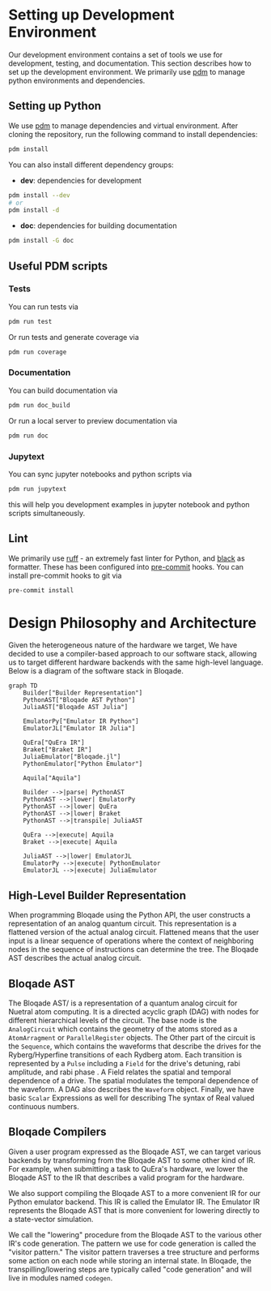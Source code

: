 # Setting up Development Environment

Our development environment contains a set of tools we use
for development, testing, and documentation. This section
describes how to set up the development environment. We primarily
use [pdm](https://pdm.fming.dev/) to manage python environments
and dependencies.

## Setting up Python

We use [pdm](https://pdm.fming.dev/) to manage dependencies and virtual environment.
After cloning the repository, run the following command to install dependencies:

```bash
pdm install
```

You can also install different dependency groups:

- **dev**: dependencies for development

```bash
pdm install --dev
# or
pdm install -d
```

- **doc**: dependencies for building documentation

```bash
pdm install -G doc
```

## Useful PDM scripts

### Tests

You can run tests via

```bash
pdm run test
```

Or run tests and generate coverage via

```bash
pdm run coverage
```

### Documentation

You can build documentation via

```bash
pdm run doc_build
```

Or run a local server to preview documentation via

```bash
pdm run doc
```

### Jupytext

You can sync jupyter notebooks and python scripts via

```bash
pdm run jupytext
```

this will help you development examples in jupyter notebook and python scripts simultaneously.

## Lint

We primarily use [ruff](https://github.com/charliermarsh/ruff) - an extremely fast linter for Python, and
[black](https://github.com/psf/black) as formatter. These has been configured into [pre-commit](https://pre-commit.com/) hooks. You can install pre-commit hooks to git via

```bash
pre-commit install
```

# Design Philosophy and Architecture

Given the heterogeneous nature of the hardware we target,
We have decided to use a compiler-based approach to our software
stack, allowing us to target different hardware backends
with the same high-level language. Below is a diagram of the
software stack in Bloqade.

```mermaid
graph TD
    Builder["Builder Representation"]
    PythonAST["Bloqade AST Python"]
    JuliaAST["Bloqade AST Julia"]

    EmulatorPy["Emulator IR Python"]
    EmulatorJL["Emulator IR Julia"]

    QuEra["QuEra IR"]
    Braket["Braket IR"]
    JuliaEmulator["Bloqade.jl"]
    PythonEmulator["Python Emulator"]

    Aquila["Aquila"]

    Builder -->|parse| PythonAST
    PythonAST -->|lower| EmulatorPy
    PythonAST -->|lower| QuEra
    PythonAST -->|lower| Braket
    PythonAST -->|transpile| JuliaAST

    QuEra -->|execute| Aquila
    Braket -->|execute| Aquila

    JuliaAST -->|lower| EmulatorJL
    EmulatorPy -->|execute| PythonEmulator
    EmulatorJL -->|execute| JuliaEmulator

```

## High-Level Builder Representation

When programming Bloqade using the Python API, the user constructs a representation of an analog quantum
circuit. This representation is a flattened version of
the actual analog circuit. Flattened means that the user
input is a linear sequence of operations where the context of neighboring nodes in the sequence
of instructions can determine the tree. The Bloqade AST describes the actual analog circuit.

## Bloqade AST

The Bloqade AST/ is a representation of a quantum analog circuit for
Nuetral atom computing. It is a directed acyclic graph (DAG) with nodes
for different hierarchical levels of the circuit. The base node is the
`AnalogCircuit` which contains the geometry of the atoms stored as a
`AtomArragment` or `ParallelRegister` objects. The Other part of the
circuit is the `Sequence`, which contains the waveforms that describe
the drives for the Ryberg/Hyperfine transitions of
each Rydberg atom. Each transition is represented by a `Pulse` including
a `Field` for the drive's detuning, rabi amplitude, and rabi phase
. A Field relates the spatial and temporal dependence
of a drive. The spatial modulates the temporal dependence of the
waveform. A DAG also describes the `Waveform` object. Finally, we have basic `Scalar` Expressions as well for describing
The syntax of Real valued continuous numbers.

## Bloqade Compilers

Given a user program expressed as the Bloqade AST, we can target various
backends by transforming from the Bloqade AST to some other kind of IR.
For example, when submitting a task to QuEra's hardware, we lower the
Bloqade AST to the IR that describes a valid program for the hardware.

We also support compiling the Bloqade AST to a more convenient IR for our
Python emulator backend. This IR is called the Emulator IR. The Emulator IR
represents the Bloqade AST that is more convenient for lowering
directly to a state-vector simulation.

We call the "lowering" procedure from the Bloqade AST to the various other
IR's code generation. The pattern we use for code generation is called
the "visitor pattern." The visitor pattern traverses a tree
structure and performs some action on each node while storing an internal
state. In Bloqade, the transpilling/lowering steps are typically called
"code generation" and will live in modules named `codegen`.
